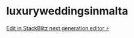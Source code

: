 # luxuryweddingsinmalta

[Edit in StackBlitz next generation editor ⚡️](https://stackblitz.com/~/github.com/soprod75/luxuryweddingsinmalta)